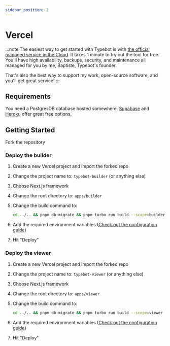 ```yaml
---
sidebar_position: 2
---
```


# Vercel

:::note
The easiest way to get started with Typebot is with [the official managed service in the Cloud](https://app.typebot.io). It takes 1 minute to try out the tool for free. You'll have high availability, backups, security, and maintenance all managed for you by me, Baptiste, Typebot's founder.

That's also the best way to support my work, open-source software, and you'll get great service!
:::

## Requirements

You need a PostgresDB database hosted somewhere. [Supabase](https://supabase.com/) and [Heroku](https://www.heroku.com/) offer great free options.

## Getting Started

Fork the repository

### Deploy the builder

1. Create a new Vercel project and import the forked repo
2. Change the project name to: `typebot-builder` (or anything else)
3. Choose Next.js framework
4. Change the root directory to: `apps/builder`
5. Change the build command to:

   ```sh
   cd ../.. && pnpm db:migrate && pnpm turbo run build --scope=builder --include-dependencies
   ```

6. Add the required environment variables ([Check out the configuration guide](/self-hosting/configuration))
7. Hit "Deploy"

### Deploy the viewer

1. Create a new Vercel project and import the forked repo
2. Change the project name to: `typebot-viewer` (or anything else)
3. Choose Next.js framework
4. Change the root directory to: `apps/viewer`
5. Change the build command to:

   ```sh
   cd ../.. && pnpm db:migrate && pnpm turbo run build --scope=viewer --include-dependencies
   ```

6. Add the required environment variables ([Check out the configuration guide](/self-hosting/configuration))
7. Hit "Deploy"
